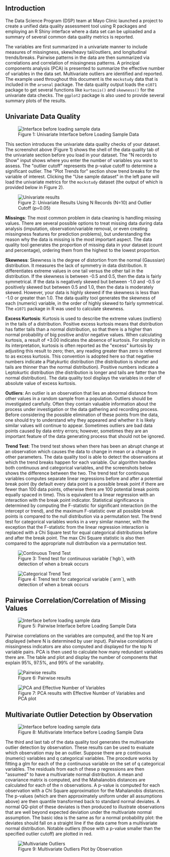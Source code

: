 ## Introduction

The Data Science Program (DSP) team at Mayo Clinic launched a project to create a unified data quality assessment tool using R packages and employing an R Shiny interface where a data set can be uploaded and a summary of several common data quality metrics is reported.

The variables are first summarized in a univariate manner to include measures of missingness, skew/heavy tail/outliers, and longitudinal trends/breaks. Pairwise patterns in the data are then summarized via correlations and correlation of missingness patterns. A principal components analysis (PCA) is presented to summarize the effective number of variables in the data set. Multivariate outliers are identified and reported. The example used throughout this document is the `mockstudy` data that is included in the `arsenal` package. The data quality output loads the `e1071` package to get several functions like `kurtosis()` and `skewness()` for the univariate data checks. The `ggplot2` package is also used to provide several summary plots of the results.

## Univariate Data Quality

<figure>
  <img src="figure1.png" alt="Interface before loading sample data">
  <figcaption>Figure 1: Univariate Interface before Loading Sample Data</figcaption>
</figure>

This section introduces the univariate data quality checks of your dataset. The screenshot above (Figure 1) shows the shell of the data quality tab of the univariate section before you load in your dataset. The "N records to Show" input shows where you enter the number of variables you want to assess. The "outlier cutoff" represents the p-value cutoff to determine a significant outlier. The "Plot Trends for" section show trend breaks for the variable of interest. Clicking the "Use sample dataset" in the left pane will load the univariate metrics for the `mockstudy` dataset (the output of which is provided below in Figure 2).

<figure>
  <img src="figure2.png" alt="Univariate results">
  <figcaption>Figure 2: Univariate Results Using N Records (N=10) and Outlier Cutoff (p=0.05)</figcaption>
</figure>

**Missings**: The most common problem in data cleaning is handling missing values. There are several possible options to treat missing data during data analysis (imputation, observation/variable removal, or even creating missingness features for prediction problems), but understanding the reason why the data is missing is the most important aspect. The data quality tool generates the proportion of missing data in your dataset (count and percentage), ordering them from the highest to the lowest proportion.

**Skewness**: Skewness is the degree of distortion from the normal (Gaussian) distribution. It measures the lack of symmetry in data distribution. It differentiates extreme values in one tail versus the other tail in the distribution. If the skewness is between -0.5 and 0.5, then the data is fairly symmetrical. If the data is negatively skewed but between -1.0 and -0.5 or positively skewed but between 0.5 and 1.0, then the data is moderately skewed. However, your data is highly skewed if the skewness is less than -1.0 or greater than 1.0. The data quality tool generates the skewness of each (numeric) variable, in the order of highly skewed to fairly symmetrical. The `e1071` package in R was used to calculate skewness.

**Excess Kurtosis**: Kurtosis is used to describe the extreme values (outliers) in the tails of a distribution. Positive excess kurtosis means that distribution has fatter tails than a normal distribution, so that there is a higher than normal probability of big positive and/or negative values. When calculating kurtosis, a result of +3.00 indicates the absence of kurtosis. For simplicity in its interpretation, kurtosis is often reported as the "excess" kurtosis by adjusting this result to zero; then, any reading greater than zero is referred to as excess kurtosis. This convention is adopted here so that negative numbers indicate a Platykurtic distribution (the distribution is shorter and tails are thinner than the normal distribution). Positive numbers indicate a Leptokurtic distribution (the distribution is longer and tails are fatter than the normal distribution). The data quality tool displays the variables in order of absolute value of excess kurtosis.

**Outliers**: An outlier is an observation that lies an abnormal distance from other values in a random sample from a population. Outliers should be investigated carefully. Often they contain valuable information about the process under investigation or the data gathering and recording process. Before considering the possible elimination of these points from the data, one should try to understand why they appeared and whether it is likely similar values will continue to appear. Sometimes outliers are bad data points caused by data entry errors; however, sometimes they are an important feature of the data generating process that should not be ignored.

**Trend Test**: The trend test shows when there has been an abrupt change at an observation which causes the data to change in mean or a change in other parameters. The data quality tool is able to detect the observations at which the trend breaks happen for each variable. Our algorithm handles both continuous and categorical variables, and the screenshots below shows the difference between the two. The trend test for continuous variables computes separate linear regressions before and after a potential break point (by default every data point is a possible break point if there are fewer than 100 data points, otherwise there are 100 potential break points equally spaced in time). This is equivalent to a linear regression with an interaction with the break point indicator. Statistical significance is determined by computing the F-statistic for significant interaction (in the intercept or trend), and the maximum F-statistic over all possible break points is compared to the null distribution via a permutation test. The trend test for categorical variables works in a very similar manner, with the exception that the F-statistic from the linear regression interaction is replaced with a Chi Square test for equal categorical distributions before and after the break point. The max Chi Square statistic is also then compared to the appropriate null distribution via a permutation test.

<figure>
  <img src="figure3.png" alt="Continuous Trend Test">
  <figcaption>Figure 3: Trend test for continuous variable (`hgb`), with detection of when a break occurs</figcaption>
</figure>

<figure>
  <img src="figure4.png" alt="Categorical Trend Test">
  <figcaption>Figure 4: Trend test for categorical variable (`arm`), with detection of when a break occurs</figcaption>
</figure>

## Pairwise Correlation/Correlation of Missing Values

<figure>
  <img src="figure5.png" alt="Interface before loading sample data">
  <figcaption>Figure 5: Pairwise Interface before Loading Sample Data</figcaption>
</figure>

Pairwise correlations on the variables are computed, and the top N are displayed (where N is determined by user input). Pairwise correlations of missingness indicators are also computed and displayed for the top N variable pairs. PCA is then used to calculate how many redundant variables there are. The table and plot and display the number of components that explain 95%, 97.5%, and 99% of the variability.

<figure>
  <img src="figure6.png" alt="Pairwise results">
  <figcaption>Figure 6: Pairwise results</figcaption>
</figure>

<figure>
  <img src="figure7.png" alt="PCA and Effective Number of Variables">
  <figcaption>Figure 7: PCA results with Effective Number of Variables and PCA plot</figcaption>
</figure>

## Multivariate Outlier Detection by Observation

<figure>
  <img src="figure8.png" alt="Interface before loading sample data">
  <figcaption>Figure 8: Multivariate Interface before Loading Sample Data</figcaption>
</figure>

The third and last tab of the data quality tool generates the multivariate outlier detection by observation. These results can be used to evaluate which observation may be an outlier. Suppose there are p continuous (numeric) variables and q categorical variables. The procedure works by fitting a glm for each of the p continuous variable on the set of q categorical variables. The residuals from each of these p regressions are then "assumed" to have a multivariate normal distribution. A mean and covariance matrix is computed, and the Mahalanobis distances are calculated for each of the n observations. A p-value is computed for each observation with a Chi Square approximation for the Mahalanobis distances. The p-values (which are then approximately uniform under all assumptions above) are then quantile transformed back to standard normal deviates. A normal QQ-plot of these deviates is then produced to illustrate observations that are well beyond expected deviation under the multivariate normal assumption. The basic idea is the same as for a normal probability plot: the deviates should fall on a straight line if the data came from a multivariate normal distribution. Notable outliers (those with a p-value smaller than the specified outlier cutoff) are plotted in red.

<figure>
  <img src="figure9.png" alt="Multivariate Outliers">
  <figcaption>Figure 9: Multivariate Outliers Plot by Observation</figcaption>
</figure>

